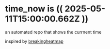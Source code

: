 # time_now is (( 2025-05-11T15:00:00.662Z ))

an automated repo that shows the currnent time

inspired by [breakingheatmap](https://github.com/breakingheatmap/breakingheatmap)